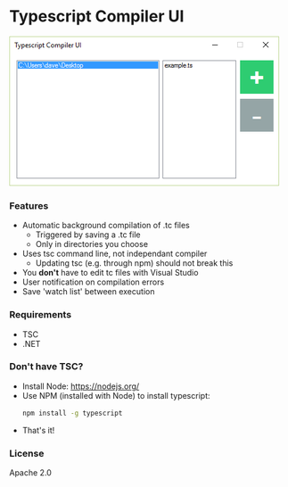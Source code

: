 # Typescript Compiler UI

![alt tag](https://raw.githubusercontent.com/Tolansky/Typescript-Compiler-UI/master/tsCompiler/TSCUI.png)

### Features

 - Automatic background compilation of .tc files
    - Triggered by saving a .tc file   
    - Only in directories you choose
 - Uses tsc command line, not independant compiler 
   - Updating tsc (e.g. through npm) should not break this
 - You **don't** have to edit tc files with Visual Studio 
 - User notification on compilation errors
 - Save 'watch list' between execution



### Requirements
- TSC
- .NET

### Don't have TSC?
- Install Node: https://nodejs.org/ 
- Use NPM (installed with Node) to install typescript:
    ```sh
    npm install -g typescript
    ```
- That's it!

### License
Apache 2.0

